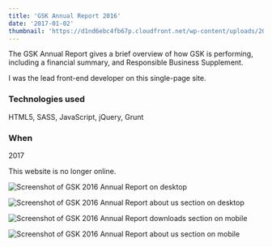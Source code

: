 ```yaml
---
title: 'GSK Annual Report 2016'
date: '2017-01-02'
thumbnail: 'https://d1nd6ebc4fb67p.cloudfront.net/wp-content/uploads/2017/03/16233942/gsk-thumbnail.jpg'
---
```


The GSK Annual Report gives a brief overview of how GSK is performing, including a financial summary, and Responsible Business Supplement.

I was the lead front-end developer on this single-page site.

### Technologies used
HTML5, SASS, JavaScript, jQuery, Grunt

### When
2017

This website is no longer online. 

![Screenshot of GSK 2016 Annual Report on desktop](https://d1nd6ebc4fb67p.cloudfront.net/wp-content/uploads/2017/05/17221107/gsk-oar-1.jpg)

![Screenshot of GSK 2016 Annual Report about us section on desktop](https://d1nd6ebc4fb67p.cloudfront.net/wp-content/uploads/2017/05/17221110/gsk-oar-2.jpg)

<div class="grid grid--work grid--322">

![Screenshot of GSK 2016 Annual Report downloads section on mobile](https://d1nd6ebc4fb67p.cloudfront.net/wp-content/uploads/2017/05/17221437/IMG_1870.png)

![Screenshot of GSK 2016 Annual Report about us section on mobile](https://d1nd6ebc4fb67p.cloudfront.net/wp-content/uploads/2017/05/17221433/IMG_1871.png)
</div>